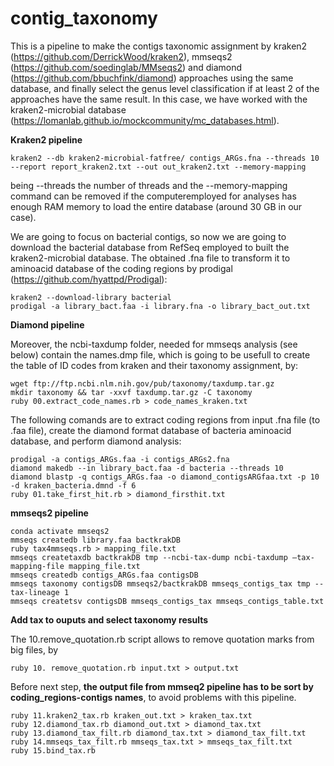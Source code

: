 # contig_taxonomy

This is a pipeline to make the contigs taxonomic assignment by kraken2 (https://github.com/DerrickWood/kraken2), mmseqs2 (https://github.com/soedinglab/MMseqs2) and diamond (https://github.com/bbuchfink/diamond) approaches using the same database, and finally select the genus level classification if at least 2 of the approaches have the same result. In this case, we have worked with the kraken2-microbial database (https://lomanlab.github.io/mockcommunity/mc_databases.html).

<b>Kraken2 pipeline</b>

	kraken2 --db kraken2-microbial-fatfree/ contigs_ARGs.fna --threads 10 --report report_kraken2.txt --out out_kraken2.txt --memory-mapping

being --threads the number of threads and the --memory-mapping command can be removed if the computeremployed for analyses has enough RAM memory to load the entire database (around 30 GB in our case).

We are going to focus on bacterial contigs, so now we are going to download the bacterial database from RefSeq employed to built the kraken2-microbial database. The obtained .fna file to transform it to aminoacid database of the coding regions by prodigal (https://github.com/hyattpd/Prodigal):

	kraken2 --download-library bacterial
	prodigal -a library_bact.faa -i library.fna -o library_bact_out.txt

<b>Diamond pipeline</b>

Moreover, the ncbi-taxdump folder, needed for mmseqs analysis (see below) contain the names.dmp file, which is going to be usefull to create the table of ID codes from kraken and their taxonomy assignment, by:

	wget ftp://ftp.ncbi.nlm.nih.gov/pub/taxonomy/taxdump.tar.gz
	mkdir taxonomy && tar -xxvf taxdump.tar.gz -C taxonomy
	ruby 00.extract_code_names.rb > code_names_kraken.txt

The following comands are to extract coding regions from input .fna file (to .faa file), create the diamond format database of bacteria aminoacid database, and perform diamond analysis:

	prodigal -a contigs_ARGs.faa -i contigs_ARGs2.fna
	diamond makedb --in library_bact.faa -d bacteria --threads 10
	diamond blastp -q contigs_ARGs.faa -o diamond_contigsARGfaa.txt -p 10 -d kraken_bacteria.dmnd -f 6
	ruby 01.take_first_hit.rb > diamond_firsthit.txt

<b>mmseqs2 pipeline</b>

	conda activate mmseqs2
	mmseqs createdb library.faa bactkrakDB
	ruby tax4mmseqs.rb > mapping_file.txt
	mmseqs createtaxdb bactkrakDB tmp --ncbi-tax-dump ncbi-taxdump –tax-mapping-file mapping_file.txt
	mmseqs createdb contigs_ARGs.faa contigsDB
	mmseqs taxonomy contigsDB mmseqs2/bactkrakDB mmseqs_contigs_tax tmp --tax-lineage 1
	mmseqs createtsv contigsDB mmseqs_contigs_tax mmseqs_contigs_table.txt

<b>Add tax to ouputs and select taxonomy results</b>

The 10.remove_quotation.rb script allows to remove quotation marks from big files, by

	ruby 10. remove_quotation.rb input.txt > output.txt

Before next step, <b>the output file from mmseq2 pipeline has to be sort by coding_regions-contigs names</b>, to avoid problems with this pipeline.

	ruby 11.kraken2_tax.rb kraken_out.txt > kraken_tax.txt
	ruby 12.diamond_tax.rb diamond_out.txt > diamond_tax.txt
	ruby 13.diamond_tax_filt.rb diamond_tax.txt > diamond_tax_filt.txt
	ruby 14.mmseqs_tax_filt.rb mmseqs_tax.txt > mmseqs_tax_filt.txt
	ruby 15.bind_tax.rb
